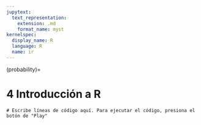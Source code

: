 ```yaml
---
jupytext:
  text_representation:
    extension: .md
    format_name: myst
kernelspec:
  display_name: R
  language: R
  name: ir
---
```


(probability)=

# 4 Introducción a R

```{code-cell} ir
# Escribe líneas de código aquí. Para ejecutar el código, presiona el botón de "Play"
```
